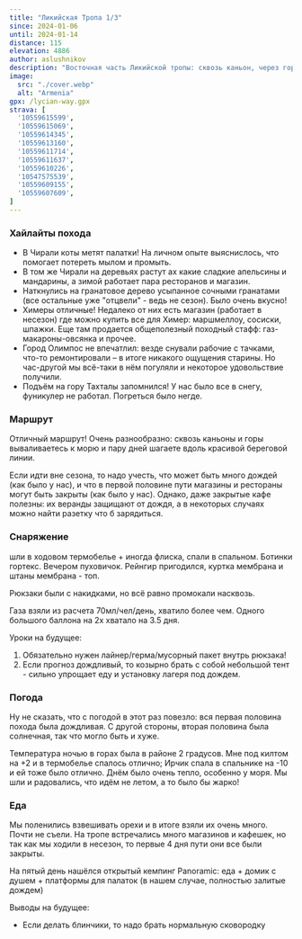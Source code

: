 ```yaml
---
title: "Ликийская Тропа 1/3"
since: 2024-01-06
until: 2024-01-14
distance: 115
elevation: 4886
author: aslushnikov
description: "Восточная часть Ликийской тропы: сквозь каньон, через горы к морю"
image:
  src: "./cover.webp" 
  alt: "Armenia"
gpx: /lycian-way.gpx
strava: [
  '10559615599',
  '10559615069',
  '10559614345',
  '10559613160',
  '10559611714',
  '10559611637',
  '10559610226',
  '10547575539',
  '10559609155',
  '10559607609',
]
---
```


### Хайлайты похода

* В Чирали коты метят палатки! На личном опыте выяснислось, что помогает потереть мылом и промыть. 
* В том же Чирали на деревьях растут ах какие сладкие апельсины и мандарины, а зимой работает пара ресторанов и магазин.
* Наткнулись на гранатовое дерево усыпанное сочными гранатами (все остальные уже "отцвели" - ведь не сезон). Было очень вкусно!
* Химеры отличные! Недалеко от них есть магазин (работает в несезон) где можно купить все для Химер: маршмеллоу, сосиски, шпажки. Еще там продается общеполезный походный стафф: газ-макароны-овсянка и прочее. 
* Город Олимпос не впечатлил: везде снували рабочие с тачками, что-то ремонтировали – в итоге никакого ощущения старины. Но час-другой мы всё-таки в нём погуляли и некоторое удовольствие получили.
* Подъём на гору Тахталы запомнился! У нас было все в снегу, фуникулер не работал. Погреться было негде.

### Маршрут

Отличный маршрут! Очень разнообразно: сквозь каньоны и горы вываливаетесь к морю и пару дней шагаете вдоль красивой береговой линии.

Если идти вне сезона, то надо учесть, что может быть много дождей (как было у нас), и что в первой половине пути магазины и рестораны могут быть закрыты (как было у нас). Однако, даже закрытые кафе полезны: их веранды защищают от дождя, а в некоторых случаях можно найти разетку что б зарядиться.

### Снаряжение

шли в ходовом термобелье + иногда флиска, спали в спальном. Ботинки гортекс. Вечером пуховичок. Рейнгир пригодился, куртка мембрана и штаны мембрана - топ. 

Рюкзаки были с накидками, но всё равно промокали насквозь.

Газа взяли из расчета 70мл/чел/день, хватило более чем. Одного большого баллона на 2х хватало на 3.5 дня.

Уроки на будущее:
1. Обязательно нужен лайнер/герма/мусорный пакет внутрь рюкзака! 
2. Если прогноз дождливый, то козырно брать с собой небольшой тент - сильно упрощает еду и установку лагеря под дождем.

### Погода

Ну не сказать, что с погодой в этот раз повезло: вся первая половина похода была дождливая. С другой стороны, вторая половина была солнечная, так что могло быть и хуже.

Температура ночью в горах была в районе 2 градусов. Мне под килтом на +2 и в термобелье спалось отлично; Ирчик спала в спальнике на -10 и ей тоже было отлично. Днём было очень тепло, особенно у моря. Мы шли и радовались, что идём не летом, а то было бы жарко!

### Еда

Мы поленились взвешивать орехи и в итоге взяли их очень много. Почти не съели.
На тропе встречались много магазинов и кафешек, но так как мы ходили в несезон, то первые 4 дня пути они все были закрыты.

На пятый день нашёлся открытый кемпинг Panoramic: еда + домик с душем + платформы для палаток (в нашем случае, полностью залитые дождем)

Выводы на будущее:
* Если делать блинчики, то надо брать нормальную сковородку

